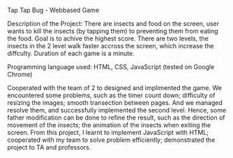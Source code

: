 Tap Tap Bug - Webbased Game

Description of the Project:
There are insects and food on the screen, user wants to kill the insects (by tapping them) to preventing them from eating the food. Goal is to achive the highest score. There are two levels, the insects in the 2 level walk faster accross the screen, which increase the diffculty. Duration of each game is a minute.

Programming language used:
HTML, CSS, JavaScript (tested on Google Chrome)

Cooperated with the team of 2 to designed and implimented the game. We encountered some problems, such as the timer count down; difficulty of resizing the images; smooth transection between pages. And we managed resolve them, and successfully implemented the second level. 
Hence, some father modification can be done to refine the result, such as the direction of movement of the insects; the animation of the insects when exiting the screen.
From this project, I learnt to implement JavaScript with HTML; cooperated with my team to solve problem efficiently; demonstrated the project to TA and professors.

